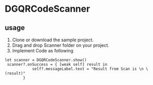 # DGQRCodeScanner

## usage 

1. Clone or download the sample project.
2. Drag and drop Scanner folder on your project.
3. Implement Code as following  
```
let scanner = DGQRCodeScanner.show()
 scanner?.onSuccess = { [weak self] result in
            self?.messageLabel.text = "Result from Scan is \n \(result)"
        }
